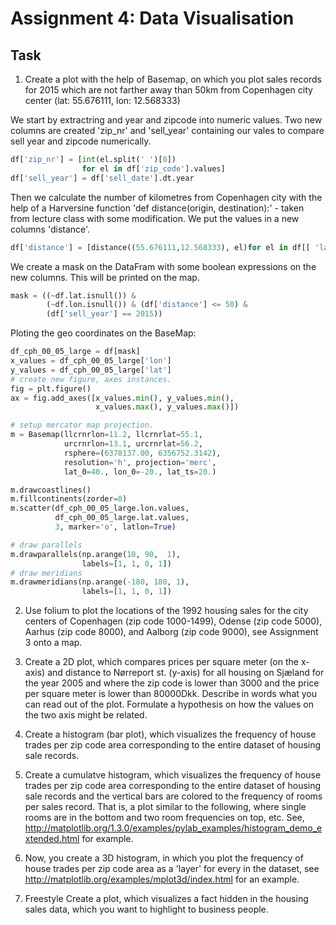# Assignment 4: Data Visualisation

## Task

1. Create a plot with the help of Basemap, on which you plot sales records for 2015 which are not farther away than 50km from Copenhagen city center (lat: 55.676111, lon: 12.568333)

We start by extractring and year and zipcode into numeric values. Two new columns are created 'zip_nr' and 'sell_year' containing our vales to compare sell year and zipcode numerically.


```python
df['zip_nr'] = [int(el.split(' ')[0]) 
                for el in df['zip_code'].values]
df['sell_year'] = df['sell_date'].dt.year
```
Then we calculate the number of kilometres from Copenhagen city with the help of a Harversine function 'def distance(origin, destination):' - taken from lecture class with some modification. We put the values in a new columns 'distance'.
```python
df['distance'] = [distance((55.676111,12.568333), el)for el in df[[ 'lat','lon']].values]
```
We create a mask on the DataFram with some boolean expressions on the new columns. This will be printed on the map.

```python
mask = ((~df.lat.isnull()) & 
        (~df.lon.isnull()) & (df['distance'] <= 50) & 
        (df['sell_year'] == 2015))
```

Ploting the geo coordinates on the BaseMap:

```python
df_cph_00_05_large = df[mask]
x_values = df_cph_00_05_large['lon']
y_values = df_cph_00_05_large['lat']
# create new figure, axes instances.
fig = plt.figure()
ax = fig.add_axes([x_values.min(), y_values.min(), 
                   x_values.max(), y_values.max()])

# setup mercator map projection.
m = Basemap(llcrnrlon=11.2, llcrnrlat=55.1, 
            urcrnrlon=13.1, urcrnrlat=56.2,
            rsphere=(6378137.00, 6356752.3142),
            resolution='h', projection='merc',
            lat_0=40., lon_0=-20., lat_ts=20.)

m.drawcoastlines()
m.fillcontinents(zorder=0)
m.scatter(df_cph_00_05_large.lon.values, 
          df_cph_00_05_large.lat.values, 
          3, marker='o', latlon=True)

# draw parallels
m.drawparallels(np.arange(10, 90,  1), 
                labels=[1, 1, 0, 1])
# draw meridians
m.drawmeridians(np.arange(-180, 180, 1), 
                labels=[1, 1, 0, 1])

```

2. Use folium to plot the locations of the 1992 housing sales for the city centers of Copenhagen (zip code 1000-1499), Odense (zip code 5000), Aarhus (zip code 8000), and Aalborg (zip code 9000), see Assignment 3 onto a map.

3. Create a 2D plot, which compares prices per square meter (on the x-axis) and distance to Nørreport st. (y-axis) for all housing on Sjæland for the year 2005 and where the zip code is lower than 3000 and the price per square meter is lower than 80000Dkk. Describe in words what you can read out of the plot. Formulate a hypothesis on how the values on the two axis might be related.

4. Create a histogram (bar plot), which visualizes the frequency of house trades per zip code area corresponding to the entire dataset of housing sale records.

5. Create a cumulatve histogram, which visualizes the frequency of house trades per zip code area corresponding to the entire dataset of housing sale records and the vertical bars are colored to the frequency of rooms per sales record. That is, a plot similar to the following, where single rooms are in the bottom and two room frequencies on top, etc. See, http://matplotlib.org/1.3.0/examples/pylab_examples/histogram_demo_extended.html for example.

6. Now, you create a 3D histogram, in which you plot the frequency of house trades per zip code area as a 'layer' for every in the dataset, see http://matplotlib.org/examples/mplot3d/index.html for an example.

7. Freestyle Create a plot, which visualizes a fact hidden in the housing sales data, which you want to highlight to business people.